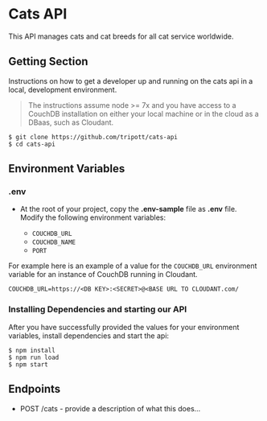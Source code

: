# Cats API

This API manages cats and cat breeds for all cat service worldwide.

## Getting Section

Instructions on how to get a developer up and running on the cats api in a local, development environment.

> The instructions assume node >= 7x and you have access to a CouchDB installation on either your local machine or in the cloud as a DBaas, such as Cloudant.

```
$ git clone https://github.com/tripott/cats-api
$ cd cats-api
```

## Environment Variables

### **.env**

- At the root of your project, copy the **.env-sample** file as **.env** file.  Modify the following environment variables:

  - `COUCHDB_URL`
  - `COUCHDB_NAME`
  - `PORT`

For example here is an example of a value for the `COUCHDB_URL` environment variable for an instance of CouchDB running in Cloudant.

```
COUCHDB_URL=https://<DB KEY>:<SECRET>@<BASE URL TO CLOUDANT.com/
```

### Installing Dependencies and starting our API

After you have successfully provided the values for your environment variables, install dependencies and start the api:

```
$ npm install
$ npm run load
$ npm start
```

## Endpoints

- POST /cats  - provide a description of what this does...
